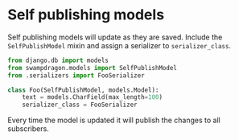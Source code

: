 # Self publishing models

Self publishing models will update as they are saved.
Include the ```SelfPublishModel``` mixin and assign a serializer to ```serializer_class```.

```python
from django.db import models
from swampdragon.models import SelfPublishModel
from .serializers import FooSerializer

class Foo(SelfPublishModel, models.Model):
    text = models.CharField(max_length=100)
    serializer_class = FooSerializer
```

Every time the model is updated it will publish the changes to all subscribers.

